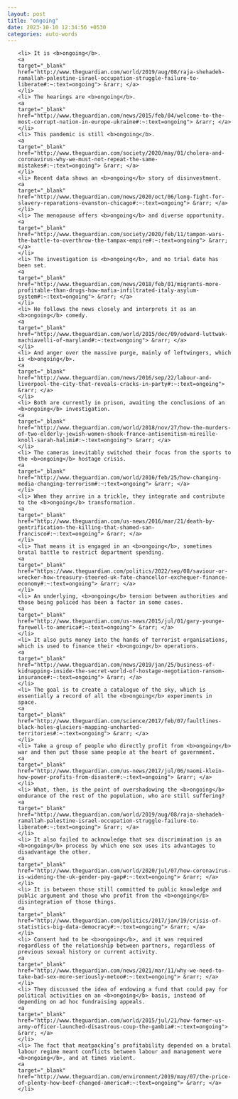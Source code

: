 ```yaml
---
layout: post
title: "ongoing"
date: 2023-10-10 12:34:56 +0530
categories: auto-words
---
```

<ol>

    <li> It is <b>ongoing</b>.
    <a 
    target="_blank" 
    href="http://www.theguardian.com/world/2019/aug/08/raja-shehadeh-ramallah-palestine-israel-occupation-struggle-failure-to-liberate#:~:text=ongoing"> &rarr; </a>
    </li>
    <li> The hearings are <b>ongoing</b>.
    <a 
    target="_blank" 
    href="http://www.theguardian.com/news/2015/feb/04/welcome-to-the-most-corrupt-nation-in-europe-ukraine#:~:text=ongoing"> &rarr; </a>
    </li>
    <li> This pandemic is still <b>ongoing</b>.
    <a 
    target="_blank" 
    href="http://www.theguardian.com/society/2020/may/01/cholera-and-coronavirus-why-we-must-not-repeat-the-same-mistakes#:~:text=ongoing"> &rarr; </a>
    </li>
    <li> Recent data shows an <b>ongoing</b> story of disinvestment.
    <a 
    target="_blank" 
    href="http://www.theguardian.com/news/2020/oct/06/long-fight-for-slavery-reparations-evanston-chicago#:~:text=ongoing"> &rarr; </a>
    </li>
    <li> The menopause offers <b>ongoing</b> and diverse opportunity.
    <a 
    target="_blank" 
    href="http://www.theguardian.com/society/2020/feb/11/tampon-wars-the-battle-to-overthrow-the-tampax-empire#:~:text=ongoing"> &rarr; </a>
    </li>
    <li> The investigation is <b>ongoing</b>, and no trial date has been set.
    <a 
    target="_blank" 
    href="http://www.theguardian.com/news/2018/feb/01/migrants-more-profitable-than-drugs-how-mafia-infiltrated-italy-asylum-system#:~:text=ongoing"> &rarr; </a>
    </li>
    <li> He follows the news closely and interprets it as an <b>ongoing</b> comedy.
    <a 
    target="_blank" 
    href="http://www.theguardian.com/world/2015/dec/09/edward-luttwak-machiavelli-of-maryland#:~:text=ongoing"> &rarr; </a>
    </li>
    <li> And anger over the massive purge, mainly of leftwingers, which is <b>ongoing</b>.
    <a 
    target="_blank" 
    href="http://www.theguardian.com/news/2016/sep/22/labour-and-liverpool-the-city-that-reveals-cracks-in-party#:~:text=ongoing"> &rarr; </a>
    </li>
    <li> Both are currently in prison, awaiting the conclusions of an <b>ongoing</b> investigation.
    <a 
    target="_blank" 
    href="http://www.theguardian.com/world/2018/nov/27/how-the-murders-of-two-elderly-jewish-women-shook-france-antisemitism-mireille-knoll-sarah-halimi#:~:text=ongoing"> &rarr; </a>
    </li>
    <li> The cameras inevitably switched their focus from the sports to the <b>ongoing</b> hostage crisis.
    <a 
    target="_blank" 
    href="http://www.theguardian.com/world/2016/feb/25/how-changing-media-changing-terrorism#:~:text=ongoing"> &rarr; </a>
    </li>
    <li> When they arrive in a trickle, they integrate and contribute to the <b>ongoing</b> transformation.
    <a 
    target="_blank" 
    href="http://www.theguardian.com/us-news/2016/mar/21/death-by-gentrification-the-killing-that-shamed-san-francisco#:~:text=ongoing"> &rarr; </a>
    </li>
    <li> That means it is engaged in an <b>ongoing</b>, sometimes brutal battle to restrict department spending.
    <a 
    target="_blank" 
    href="https://www.theguardian.com/politics/2022/sep/08/saviour-or-wrecker-how-treasury-steered-uk-fate-chancellor-exchequer-finance-economy#:~:text=ongoing"> &rarr; </a>
    </li>
    <li> An underlying, <b>ongoing</b> tension between authorities and those being policed has been a factor in some cases.
    <a 
    target="_blank" 
    href="http://www.theguardian.com/us-news/2015/jul/01/gary-younge-farewell-to-america#:~:text=ongoing"> &rarr; </a>
    </li>
    <li> It also puts money into the hands of terrorist organisations, which is used to finance their <b>ongoing</b> operations.
    <a 
    target="_blank" 
    href="http://www.theguardian.com/news/2019/jan/25/business-of-kidnapping-inside-the-secret-world-of-hostage-negotiation-ransom-insurance#:~:text=ongoing"> &rarr; </a>
    </li>
    <li> The goal is to create a catalogue of the sky, which is essentially a record of all the <b>ongoing</b> experiments in space.
    <a 
    target="_blank" 
    href="http://www.theguardian.com/science/2017/feb/07/faultlines-black-holes-glaciers-mapping-uncharted-territories#:~:text=ongoing"> &rarr; </a>
    </li>
    <li> Take a group of people who directly profit from <b>ongoing</b> war and then put those same people at the heart of government.
    <a 
    target="_blank" 
    href="http://www.theguardian.com/us-news/2017/jul/06/naomi-klein-how-power-profits-from-disaster#:~:text=ongoing"> &rarr; </a>
    </li>
    <li> What, then, is the point of overshadowing the <b>ongoing</b> endurance of the rest of the population, who are still suffering?
    <a 
    target="_blank" 
    href="http://www.theguardian.com/world/2019/aug/08/raja-shehadeh-ramallah-palestine-israel-occupation-struggle-failure-to-liberate#:~:text=ongoing"> &rarr; </a>
    </li>
    <li> It also failed to acknowledge that sex discrimination is an <b>ongoing</b> process by which one sex uses its advantages to disadvantage the other.
    <a 
    target="_blank" 
    href="http://www.theguardian.com/world/2020/jul/07/how-coronavirus-is-widening-the-uk-gender-pay-gap#:~:text=ongoing"> &rarr; </a>
    </li>
    <li> It is between those still committed to public knowledge and public argument and those who profit from the <b>ongoing</b> disintegration of those things.
    <a 
    target="_blank" 
    href="http://www.theguardian.com/politics/2017/jan/19/crisis-of-statistics-big-data-democracy#:~:text=ongoing"> &rarr; </a>
    </li>
    <li> Consent had to be <b>ongoing</b>, and it was required regardless of the relationship between partners, regardless of previous sexual history or current activity.
    <a 
    target="_blank" 
    href="http://www.theguardian.com/news/2021/mar/11/why-we-need-to-take-bad-sex-more-seriously-metoo#:~:text=ongoing"> &rarr; </a>
    </li>
    <li> They discussed the idea of endowing a fund that could pay for political activities on an <b>ongoing</b> basis, instead of depending on ad hoc fundraising appeals.
    <a 
    target="_blank" 
    href="http://www.theguardian.com/world/2015/jul/21/how-former-us-army-officer-launched-disastrous-coup-the-gambia#:~:text=ongoing"> &rarr; </a>
    </li>
    <li> The fact that meatpacking’s profitability depended on a brutal labour regime meant conflicts between labour and management were <b>ongoing</b>, and at times violent.
    <a 
    target="_blank" 
    href="http://www.theguardian.com/environment/2019/may/07/the-price-of-plenty-how-beef-changed-america#:~:text=ongoing"> &rarr; </a>
    </li>